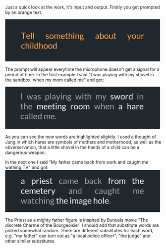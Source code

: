Just a quick look at the work, it's input and output. Firstly you get prompted by an orange text. 

![Example Image](../project_images/screen00.jpg?raw=true "Example Image")

The prompt will appear everytime the microphone doesn't get a signal for a period of time. In the first example I said "I was playing with my shovel in the sandbox, when my mom called me" and got:

![Example Image](../project_images/screen01.jpg?raw=true "Example Image")

As you can see the new words are highlighted slightly. I used a thought of Jung in which hares are symbols of mothers and motherhood, as well as the obverservation, that a little shovel in the hands of a child can be a dangerous weapon. 

In the next one I said "My father came back from work and caught me wathing TV" and got:
![Example Image](../project_images/screen02.jpg?raw=true "Example Image")

The Priest as a mighty father figure is inspired by Bunuels movie "The discrete Charme of the Bourgeoisie". I should add that substitute words are picked somewhat random. There are different substitutes for each word, e.g. "my father" can turn out as "a local police officer", "the judge" and other similar substitutes.
